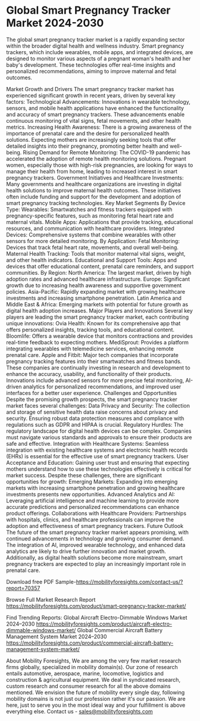 # Global Smart Pregnancy Tracker Market 2024-2030
The global smart pregnancy tracker market is a rapidly expanding sector within the broader digital health and wellness industry. Smart pregnancy trackers, which include wearables, mobile apps, and integrated devices, are designed to monitor various aspects of a pregnant woman's health and her baby's development. These technologies offer real-time insights and personalized recommendations, aiming to improve maternal and fetal outcomes.

Market Growth and Drivers
The smart pregnancy tracker market has experienced significant growth in recent years, driven by several key factors:
Technological Advancements: Innovations in wearable technology, sensors, and mobile health applications have enhanced the functionality and accuracy of smart pregnancy trackers. These advancements enable continuous monitoring of vital signs, fetal movements, and other health metrics.
Increasing Health Awareness: There is a growing awareness of the importance of prenatal care and the desire for personalized health solutions. Expecting mothers are increasingly seeking tools that offer detailed insights into their pregnancy, promoting better health and well-being.
Rising Demand for Remote Monitoring: The COVID-19 pandemic has accelerated the adoption of remote health monitoring solutions. Pregnant women, especially those with high-risk pregnancies, are looking for ways to manage their health from home, leading to increased interest in smart pregnancy trackers.
Government Initiatives and Healthcare Investments: Many governments and healthcare organizations are investing in digital health solutions to improve maternal health outcomes. These initiatives often include funding and support for the development and adoption of smart pregnancy tracking technologies.
Key Market Segments
By Device Type:
Wearables: Smartwatches and fitness trackers equipped with pregnancy-specific features, such as monitoring fetal heart rate and maternal vitals.
Mobile Apps: Applications that provide tracking, educational resources, and communication with healthcare providers.
Integrated Devices: Comprehensive systems that combine wearables with other sensors for more detailed monitoring.
By Application:
Fetal Monitoring: Devices that track fetal heart rate, movements, and overall well-being.
Maternal Health Tracking: Tools that monitor maternal vital signs, weight, and other health indicators.
Educational and Support Tools: Apps and devices that offer educational content, prenatal care reminders, and support communities.
By Region:
North America: The largest market, driven by high adoption rates and advanced healthcare infrastructure.
Europe: Significant growth due to increasing health awareness and supportive government policies.
Asia-Pacific: Rapidly expanding market with growing healthcare investments and increasing smartphone penetration.
Latin America and Middle East & Africa: Emerging markets with potential for future growth as digital health adoption increases.
Major Players and Innovations
Several key players are leading the smart pregnancy tracker market, each contributing unique innovations:
Ovia Health: Known for its comprehensive app that offers personalized insights, tracking tools, and educational content.
Bloomlife: Offers a wearable device that monitors contractions and provides real-time feedback to expecting mothers.
MediSprout: Provides a platform integrating wearables with telemedicine services, enhancing remote prenatal care.
Apple and Fitbit: Major tech companies that incorporate pregnancy tracking features into their smartwatches and fitness bands.
These companies are continually investing in research and development to enhance the accuracy, usability, and functionality of their products. Innovations include advanced sensors for more precise fetal monitoring, AI-driven analytics for personalized recommendations, and improved user interfaces for a better user experience.
Challenges and Opportunities
Despite the promising growth prospects, the smart pregnancy tracker market faces several challenges:
Data Privacy and Security: The collection and storage of sensitive health data raise concerns about privacy and security. Ensuring robust data protection measures and compliance with regulations such as GDPR and HIPAA is crucial.
Regulatory Hurdles: The regulatory landscape for digital health devices can be complex. Companies must navigate various standards and approvals to ensure their products are safe and effective.
Integration with Healthcare Systems: Seamless integration with existing healthcare systems and electronic health records (EHRs) is essential for the effective use of smart pregnancy trackers.
User Acceptance and Education: Gaining user trust and ensuring that expecting mothers understand how to use these technologies effectively is critical for market success.
Despite these challenges, there are significant opportunities for growth:
Emerging Markets: Expanding into emerging markets with increasing smartphone penetration and growing healthcare investments presents new opportunities.
Advanced Analytics and AI: Leveraging artificial intelligence and machine learning to provide more accurate predictions and personalized recommendations can enhance product offerings.
Collaborations with Healthcare Providers: Partnerships with hospitals, clinics, and healthcare professionals can improve the adoption and effectiveness of smart pregnancy trackers.
Future Outlook
The future of the smart pregnancy tracker market appears promising, with continued advancements in technology and growing consumer demand. The integration of AI, improved wearable technology, and enhanced data analytics are likely to drive further innovation and market growth. Additionally, as digital health solutions become more mainstream, smart pregnancy trackers are expected to play an increasingly important role in prenatal care.



Download free PDF Sample-https://mobilityforesights.com/contact-us/?report=70357



Browse Full Market Research Report 
https://mobilityforesights.com/product/smart-pregnancy-tracker-market/


Find Trending Reports:
Global Aircraft Electro-Dimmable Windows Market 2024–2030
https://mobilityforesights.com/product/aircraft-electro-dimmable-windows-market/
Global Commercial Aircraft Battery Management System Market 2024–2030
https://mobilityforesights.com/product/commercial-aircraft-battery-management-system-market/





About Mobility Foresights,
We are among the very few market research firms globally, specialized in mobility domain(s). Our zone of research entails automotive, aerospace, marine, locomotive, logistics and construction & agricultural equipment. We deal in syndicated research, custom research and consumer research for all the above domains mentioned.
We envision the future of mobility every single day, following mobility domains is not just our profession rather it's our passion. We are here, just to serve you in the most ideal way and your fulfillment is above everything else. Contact us -  sales@mobilityforesights.com 
